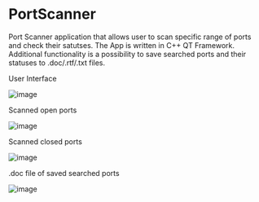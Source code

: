# PortScanner
Port Scanner application that allows user to scan specific range of ports and check their satutses. The App is written in C++ QT Framework. Additional functionality is a possibility
to save searched ports and their statuses to .doc/.rtf/.txt files.

User Interface

![image](https://user-images.githubusercontent.com/65284908/134207852-ed1a7b47-c60f-44e4-92c6-c2a9a50680ca.png)


Scanned open ports

![image](https://user-images.githubusercontent.com/65284908/134207923-a9f6cbcf-b83c-40ae-8049-d766538faea5.png)

Scanned closed ports

![image](https://user-images.githubusercontent.com/65284908/134208120-7e62bb6e-cc5f-418f-beb1-0a4fcb9c8f1a.png)


.doc file of saved searched ports

![image](https://user-images.githubusercontent.com/65284908/134208324-6bb53ae7-ef31-46c2-9dae-94699c8ea482.png)
